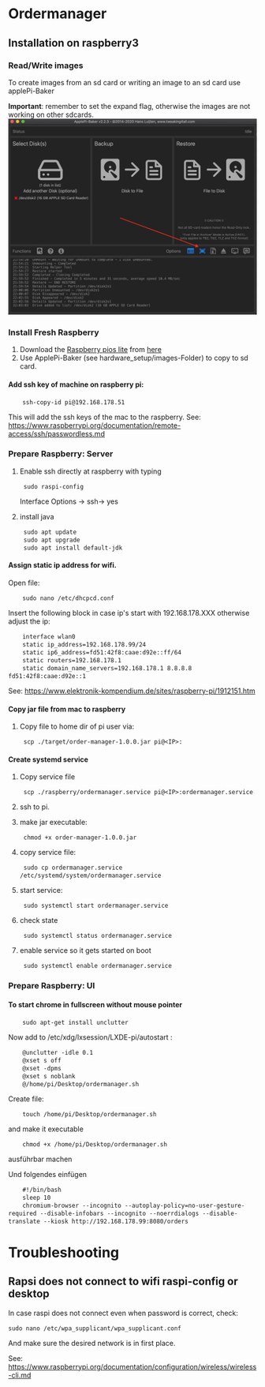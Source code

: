 # Ordermanager

## Installation on raspberry3

### Read/Write images
To create images from an sd card or writing an image to an sd card use applePi-Baker

<b>Important</b>: remember to set the expand flag, otherwise the images are not working on other sdcards.
![](documentation/images/applepibaker_resize.png)

### Install Fresh Raspberry

1. Download the [Raspberry pios lite](https://downloads.raspberrypi.org/raspios_lite_armhf_latest) from [here](https://www.raspberrypi.org/downloads/raspbian/)
2. Use ApplePi-Baker (see hardware_setup/images-Folder) to copy to sd card.



#### Add ssh key of machine on raspberry pi:
        
        ssh-copy-id pi@192.168.178.51
This will add the ssh keys of the mac to the raspberry.
See: https://www.raspberrypi.org/documentation/remote-access/ssh/passwordless.md

### Prepare Raspberry: Server
1. Enable ssh directly at raspberry with typing 
    
        sudo raspi-config
   
   Interface Options -> ssh-> yes
2. install java
       
        sudo apt update
        sudo apt upgrade
        sudo apt install default-jdk

#### Assign static ip address for wifi. 
Open file:

        sudo nano /etc/dhcpcd.conf

Insert the following block in case ip's start with 192.168.178.XXX otherwise adjust the ip:

        interface wlan0
        static ip_address=192.168.178.99/24
        static ip6_address=fd51:42f8:caae:d92e::ff/64
        static routers=192.168.178.1
        static domain_name_servers=192.168.178.1 8.8.8.8 fd51:42f8:caae:d92e::1
See: https://www.elektronik-kompendium.de/sites/raspberry-pi/1912151.htm

#### Copy jar file from mac to raspberry

1. Copy file to home dir of pi user via:

        scp ./target/order-manager-1.0.0.jar pi@<IP>:
    
#### Create systemd service

1. Copy service file

        scp ./raspberry/ordermanager.service pi@<IP>:ordermanager.service
1. ssh to pi.
1. make jar executable:
            
        chmod +x order-manager-1.0.0.jar
1. copy service file:
   
        sudo cp ordermanager.service /etc/systemd/system/ordermanager.service
1. start service:

        sudo systemctl start ordermanager.service
1. check state
    
        sudo systemctl status ordermanager.service
1. enable service so it gets started on boot

        sudo systemctl enable ordermanager.service
  
  
### Prepare Raspberry: UI


#### To start chrome in fullscreen without mouse pointer 
    
    	sudo apt-get install unclutter

		
Now add to /etc/xdg/lxsession/LXDE-pi/autostart :

        @unclutter -idle 0.1
        @xset s off
        @xset -dpms
        @xset s noblank
        @/home/pi/Desktop/ordermanager.sh
        

Create file:

		touch /home/pi/Desktop/ordermanager.sh
		
and make it executable
        
        chmod +x /home/pi/Desktop/ordermanager.sh
        
ausführbar machen

Und folgendes einfügen

        #!/bin/bash
        sleep 10
        chromium-browser --incognito --autoplay-policy=no-user-gesture-required --disable-infobars --incognito --noerrdialogs --disable-translate --kiosk http://192.168.178.99:8080/orders
        
        
# Troubleshooting

## Rapsi does not connect to wifi raspi-config or desktop
In case raspi does not connect even when password is correct, check:

    sudo nano /etc/wpa_supplicant/wpa_supplicant.conf

And make sure the desired network is in first place.

See: https://www.raspberrypi.org/documentation/configuration/wireless/wireless-cli.md

    